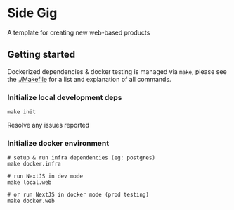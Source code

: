 # Side Gig

A template for creating new web-based products

## Getting started

Dockerized dependencies & docker testing is managed via `make`, please see the [./Makefile](makefile) for a list and explanation of all commands.

### Initialize local development deps

```
make init
```

Resolve any issues reported

### Initialize docker environment

```
# setup & run infra dependencies (eg: postgres)
make docker.infra

# run NextJS in dev mode
make local.web

# or run NextJS in docker mode (prod testing)
make docker.web
```
